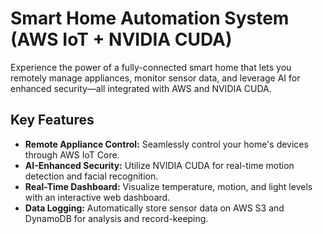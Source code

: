 # Smart Home Automation System (AWS IoT + NVIDIA CUDA)

Experience the power of a fully-connected smart home that lets you remotely manage appliances, monitor sensor data, and leverage AI for enhanced security—all integrated with AWS and NVIDIA CUDA.

## Key Features
- **Remote Appliance Control:** Seamlessly control your home's devices through AWS IoT Core.
- **AI-Enhanced Security:** Utilize NVIDIA CUDA for real-time motion detection and facial recognition.
- **Real-Time Dashboard:** Visualize temperature, motion, and light levels with an interactive web dashboard.
- **Data Logging:** Automatically store sensor data on AWS S3 and DynamoDB for analysis and record-keeping.